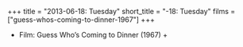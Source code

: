 +++
title = "2013-06-18: Tuesday"
short_title = "-18: Tuesday"
films = ["guess-whos-coming-to-dinner-1967"]
+++


* Film: Guess Who’s Coming to Dinner (1967) +
